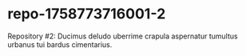 # repo-1758773716001-2
Repository #2: Ducimus deludo uberrime crapula aspernatur tumultus urbanus tui bardus cimentarius.
